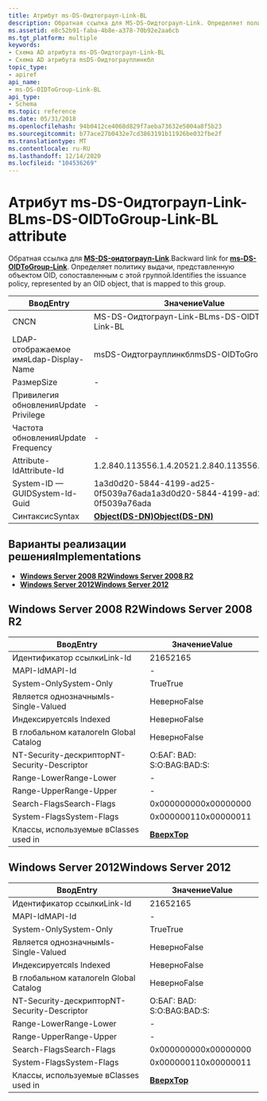 ```yaml
---
title: Атрибут ms-DS-Оидтограуп-Link-BL
description: Обратная ссылка для MS-DS-Оидтограуп-Link. Определяет политику выдачи, представленную объектом OID, сопоставленным с этой группой.
ms.assetid: e8c52b91-faba-4b8e-a378-70b92e2aa6cb
ms.tgt_platform: multiple
keywords:
- Схема AD атрибута ms-DS-Оидтограуп-Link-BL
- Схема AD атрибута msDS-Оидтограуплинкбл
topic_type:
- apiref
api_name:
- ms-DS-OIDToGroup-Link-BL
api_type:
- Schema
ms.topic: reference
ms.date: 05/31/2018
ms.openlocfilehash: 94b0412ce4068d829f7aeba73632e5004a8f5b23
ms.sourcegitcommit: b77ace27b0432e7cd3863191b11926be032fbe2f
ms.translationtype: MT
ms.contentlocale: ru-RU
ms.lasthandoff: 12/14/2020
ms.locfileid: "104536269"
---
```

# <a name="ms-ds-oidtogroup-link-bl-attribute"></a><span data-ttu-id="42d89-106">Атрибут ms-DS-Оидтограуп-Link-BL</span><span class="sxs-lookup"><span data-stu-id="42d89-106">ms-DS-OIDToGroup-Link-BL attribute</span></span>

<span data-ttu-id="42d89-107">Обратная ссылка для [**MS-DS-оидтограуп-Link**](a-msds-oidtogrouplink.md).</span><span class="sxs-lookup"><span data-stu-id="42d89-107">Backward link for [**ms-DS-OIDToGroup-Link**](a-msds-oidtogrouplink.md).</span></span> <span data-ttu-id="42d89-108">Определяет политику выдачи, представленную объектом OID, сопоставленным с этой группой.</span><span class="sxs-lookup"><span data-stu-id="42d89-108">Identifies the issuance policy, represented by an OID object, that is mapped to this group.</span></span>



| <span data-ttu-id="42d89-109">Ввод</span><span class="sxs-lookup"><span data-stu-id="42d89-109">Entry</span></span> | <span data-ttu-id="42d89-110">Значение</span><span class="sxs-lookup"><span data-stu-id="42d89-110">Value</span></span> |
|-------------------|-----------------------------------------|
| <span data-ttu-id="42d89-111">CN</span><span class="sxs-lookup"><span data-stu-id="42d89-111">CN</span></span>                | <span data-ttu-id="42d89-112">MS-DS-Оидтограуп-Link-BL</span><span class="sxs-lookup"><span data-stu-id="42d89-112">ms-DS-OIDToGroup-Link-BL</span></span>                |
| <span data-ttu-id="42d89-113">LDAP-отображаемое имя</span><span class="sxs-lookup"><span data-stu-id="42d89-113">Ldap-Display-Name</span></span> | <span data-ttu-id="42d89-114">msDS-Оидтограуплинкбл</span><span class="sxs-lookup"><span data-stu-id="42d89-114">msDS-OIDToGroupLinkBl</span></span>                   |
| <span data-ttu-id="42d89-115">Размер</span><span class="sxs-lookup"><span data-stu-id="42d89-115">Size</span></span>              | \-                                      |
| <span data-ttu-id="42d89-116">Привилегия обновления</span><span class="sxs-lookup"><span data-stu-id="42d89-116">Update Privilege</span></span>  | \-                                      |
| <span data-ttu-id="42d89-117">Частота обновления</span><span class="sxs-lookup"><span data-stu-id="42d89-117">Update Frequency</span></span>  | \-                                      |
| <span data-ttu-id="42d89-118">Attribute-Id</span><span class="sxs-lookup"><span data-stu-id="42d89-118">Attribute-Id</span></span>      | <span data-ttu-id="42d89-119">1.2.840.113556.1.4.2052</span><span class="sxs-lookup"><span data-stu-id="42d89-119">1.2.840.113556.1.4.2052</span></span>                 |
| <span data-ttu-id="42d89-120">System-ID — GUID</span><span class="sxs-lookup"><span data-stu-id="42d89-120">System-Id-Guid</span></span>    | <span data-ttu-id="42d89-121">1a3d0d20-5844-4199-ad25-0f5039a76ada</span><span class="sxs-lookup"><span data-stu-id="42d89-121">1a3d0d20-5844-4199-ad25-0f5039a76ada</span></span>    |
| <span data-ttu-id="42d89-122">Синтаксис</span><span class="sxs-lookup"><span data-stu-id="42d89-122">Syntax</span></span>            | [<span data-ttu-id="42d89-123">**Object(DS-DN)**</span><span class="sxs-lookup"><span data-stu-id="42d89-123">**Object(DS-DN)**</span></span>](s-object-ds-dn.md) |



## <a name="implementations"></a><span data-ttu-id="42d89-124">Варианты реализации решения</span><span class="sxs-lookup"><span data-stu-id="42d89-124">Implementations</span></span>

-   [<span data-ttu-id="42d89-125">**Windows Server 2008 R2**</span><span class="sxs-lookup"><span data-stu-id="42d89-125">**Windows Server 2008 R2**</span></span>](#windows-server-2008-r2)
-   [<span data-ttu-id="42d89-126">**Windows Server 2012**</span><span class="sxs-lookup"><span data-stu-id="42d89-126">**Windows Server 2012**</span></span>](#windows-server-2012)

## <a name="windows-server-2008-r2"></a><span data-ttu-id="42d89-127">Windows Server 2008 R2</span><span class="sxs-lookup"><span data-stu-id="42d89-127">Windows Server 2008 R2</span></span>



| <span data-ttu-id="42d89-128">Ввод</span><span class="sxs-lookup"><span data-stu-id="42d89-128">Entry</span></span> | <span data-ttu-id="42d89-129">Значение</span><span class="sxs-lookup"><span data-stu-id="42d89-129">Value</span></span> |
|------------------------|---------------------------------|
| <span data-ttu-id="42d89-130">Идентификатор ссылки</span><span class="sxs-lookup"><span data-stu-id="42d89-130">Link-Id</span></span>                | <span data-ttu-id="42d89-131">2165</span><span class="sxs-lookup"><span data-stu-id="42d89-131">2165</span></span>                            |
| <span data-ttu-id="42d89-132">MAPI-Id</span><span class="sxs-lookup"><span data-stu-id="42d89-132">MAPI-Id</span></span>                | \-                              |
| <span data-ttu-id="42d89-133">System-Only</span><span class="sxs-lookup"><span data-stu-id="42d89-133">System-Only</span></span>            | <span data-ttu-id="42d89-134">True</span><span class="sxs-lookup"><span data-stu-id="42d89-134">True</span></span>                            |
| <span data-ttu-id="42d89-135">Является однозначным</span><span class="sxs-lookup"><span data-stu-id="42d89-135">Is-Single-Valued</span></span>       | <span data-ttu-id="42d89-136">Неверно</span><span class="sxs-lookup"><span data-stu-id="42d89-136">False</span></span>                           |
| <span data-ttu-id="42d89-137">Индексируется</span><span class="sxs-lookup"><span data-stu-id="42d89-137">Is Indexed</span></span>             | <span data-ttu-id="42d89-138">Неверно</span><span class="sxs-lookup"><span data-stu-id="42d89-138">False</span></span>                           |
| <span data-ttu-id="42d89-139">В глобальном каталоге</span><span class="sxs-lookup"><span data-stu-id="42d89-139">In Global Catalog</span></span>      | <span data-ttu-id="42d89-140">Неверно</span><span class="sxs-lookup"><span data-stu-id="42d89-140">False</span></span>                           |
| <span data-ttu-id="42d89-141">NT-Security-дескриптор</span><span class="sxs-lookup"><span data-stu-id="42d89-141">NT-Security-Descriptor</span></span> | <span data-ttu-id="42d89-142">О:БАГ: BAD: S:</span><span class="sxs-lookup"><span data-stu-id="42d89-142">O:BAG:BAD:S:</span></span>                    |
| <span data-ttu-id="42d89-143">Range-Lower</span><span class="sxs-lookup"><span data-stu-id="42d89-143">Range-Lower</span></span>            | \-                              |
| <span data-ttu-id="42d89-144">Range-Upper</span><span class="sxs-lookup"><span data-stu-id="42d89-144">Range-Upper</span></span>            | \-                              |
| <span data-ttu-id="42d89-145">Search-Flags</span><span class="sxs-lookup"><span data-stu-id="42d89-145">Search-Flags</span></span>           | <span data-ttu-id="42d89-146">0x00000000</span><span class="sxs-lookup"><span data-stu-id="42d89-146">0x00000000</span></span>                      |
| <span data-ttu-id="42d89-147">System-Flags</span><span class="sxs-lookup"><span data-stu-id="42d89-147">System-Flags</span></span>           | <span data-ttu-id="42d89-148">0x00000011</span><span class="sxs-lookup"><span data-stu-id="42d89-148">0x00000011</span></span>                      |
| <span data-ttu-id="42d89-149">Классы, используемые в</span><span class="sxs-lookup"><span data-stu-id="42d89-149">Classes used in</span></span>        | [<span data-ttu-id="42d89-150">**Вверх**</span><span class="sxs-lookup"><span data-stu-id="42d89-150">**Top**</span></span>](c-top.md)<br/> |



## <a name="windows-server-2012"></a><span data-ttu-id="42d89-151">Windows Server 2012</span><span class="sxs-lookup"><span data-stu-id="42d89-151">Windows Server 2012</span></span>



| <span data-ttu-id="42d89-152">Ввод</span><span class="sxs-lookup"><span data-stu-id="42d89-152">Entry</span></span> | <span data-ttu-id="42d89-153">Значение</span><span class="sxs-lookup"><span data-stu-id="42d89-153">Value</span></span> |
|------------------------|---------------------------------|
| <span data-ttu-id="42d89-154">Идентификатор ссылки</span><span class="sxs-lookup"><span data-stu-id="42d89-154">Link-Id</span></span>                | <span data-ttu-id="42d89-155">2165</span><span class="sxs-lookup"><span data-stu-id="42d89-155">2165</span></span>                            |
| <span data-ttu-id="42d89-156">MAPI-Id</span><span class="sxs-lookup"><span data-stu-id="42d89-156">MAPI-Id</span></span>                | \-                              |
| <span data-ttu-id="42d89-157">System-Only</span><span class="sxs-lookup"><span data-stu-id="42d89-157">System-Only</span></span>            | <span data-ttu-id="42d89-158">True</span><span class="sxs-lookup"><span data-stu-id="42d89-158">True</span></span>                            |
| <span data-ttu-id="42d89-159">Является однозначным</span><span class="sxs-lookup"><span data-stu-id="42d89-159">Is-Single-Valued</span></span>       | <span data-ttu-id="42d89-160">Неверно</span><span class="sxs-lookup"><span data-stu-id="42d89-160">False</span></span>                           |
| <span data-ttu-id="42d89-161">Индексируется</span><span class="sxs-lookup"><span data-stu-id="42d89-161">Is Indexed</span></span>             | <span data-ttu-id="42d89-162">Неверно</span><span class="sxs-lookup"><span data-stu-id="42d89-162">False</span></span>                           |
| <span data-ttu-id="42d89-163">В глобальном каталоге</span><span class="sxs-lookup"><span data-stu-id="42d89-163">In Global Catalog</span></span>      | <span data-ttu-id="42d89-164">Неверно</span><span class="sxs-lookup"><span data-stu-id="42d89-164">False</span></span>                           |
| <span data-ttu-id="42d89-165">NT-Security-дескриптор</span><span class="sxs-lookup"><span data-stu-id="42d89-165">NT-Security-Descriptor</span></span> | <span data-ttu-id="42d89-166">О:БАГ: BAD: S:</span><span class="sxs-lookup"><span data-stu-id="42d89-166">O:BAG:BAD:S:</span></span>                    |
| <span data-ttu-id="42d89-167">Range-Lower</span><span class="sxs-lookup"><span data-stu-id="42d89-167">Range-Lower</span></span>            | \-                              |
| <span data-ttu-id="42d89-168">Range-Upper</span><span class="sxs-lookup"><span data-stu-id="42d89-168">Range-Upper</span></span>            | \-                              |
| <span data-ttu-id="42d89-169">Search-Flags</span><span class="sxs-lookup"><span data-stu-id="42d89-169">Search-Flags</span></span>           | <span data-ttu-id="42d89-170">0x00000000</span><span class="sxs-lookup"><span data-stu-id="42d89-170">0x00000000</span></span>                      |
| <span data-ttu-id="42d89-171">System-Flags</span><span class="sxs-lookup"><span data-stu-id="42d89-171">System-Flags</span></span>           | <span data-ttu-id="42d89-172">0x00000011</span><span class="sxs-lookup"><span data-stu-id="42d89-172">0x00000011</span></span>                      |
| <span data-ttu-id="42d89-173">Классы, используемые в</span><span class="sxs-lookup"><span data-stu-id="42d89-173">Classes used in</span></span>        | [<span data-ttu-id="42d89-174">**Вверх**</span><span class="sxs-lookup"><span data-stu-id="42d89-174">**Top**</span></span>](c-top.md)<br/> |



 

 





